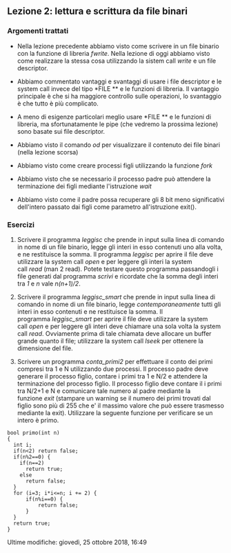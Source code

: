 Lezione 2: lettura e scrittura da file binari
---------------------------------------------

### Argomenti trattati

-   Nella lezione precedente abbiamo visto come scrivere in un file binario con la funzione di libreria *fwrite*. Nella lezione di oggi abbiamo visto come realizzare la stessa cosa utilizzando la sistem call *write* e un file descriptor.

-   Abbiamo commentato vantaggi e svantaggi di usare i file descriptor e le system call invece del tipo *FILE ** e le funzioni di libreria. Il vantaggio principale è che si ha maggiore controllo sulle operazioni, lo svantaggio è che tutto è più complicato.

-   A meno di esigenze particolari meglio usare *FILE ** e le funzioni di libreria, ma sfortunatamente le pipe (che vedremo la prossima lezione) sono basate sui file descriptor.

-   Abbiamo visto il comando *od* per visualizzare il contenuto dei file binari (nella lezione scorsa)

-   Abbiamo visto come creare processi figli utilizzando la funzione *fork*

-   Abbiamo visto che se necessario il processo padre può attendere la terminazione dei figli mediante l'istruzione *wait*

-   Abbiamo visto come il padre possa recuperare gli 8 bit meno significativi dell'intero passato dai figli come parametro all'istruzione exit().

### Esercizi

1) Scrivere il programma *leggisc* che prende in input sulla linea di comando in nome di un file binario, legge gli interi in esso contenuti uno alla volta, e ne restituisce la somma. Il programma *leggisc* per aprire il file deve utilizzare la system call *open* e per leggere gli interi la system call *read* (man 2 read). Potete testare questo programma passandogli i file generati dal programma *scrivi* e ricordate che la somma degli interi tra *1* e *n* vale *n(n+1)/2*.

2) Scrivere il programma *leggisc_smart* che prende in input sulla linea di comando in nome di un file binario, legge *contemporaneamente* tutti gli interi in esso contenuti e ne restituisce la somma. Il programma *leggisc_smart* per aprire il file deve utilizzare la system call *open* e per leggere gli interi deve chiamare una sola volta la system call *read*. Ovviamente prima di tale chiamata deve allocare un buffer grande quanto il file; utilizzare la system call *lseek* per ottenere la dimensione del file.

3) Scrivere un programma *conta_primi2* per effettuare il conto dei primi compresi tra 1 e N utilizzando due processi. Il processo padre deve generare il processo figlio, contare i primi tra 1 e N/2 e attendere la terminazione del processo figlio. Il processo figlio deve contare il i primi tra N/2+1 e N e comunicare tale numero al padre mediante la funzione *exit* (stampare un warning se il numero dei primi trovati dal figlio sono più di 255 che e' il massimo valore che può essere trasmesso mediante la exit). Utilizzare la seguente funzione per verificare se un intero è primo.

```
bool primo(int n)
{
  int i;
  if(n<2) return false;
  if(n%2==0) {
    if(n==2)
      return true;
    else
      return false;
  }
  for (i=3; i*i<=n; i += 2) {
      if(n%i==0) {
          return false;
      }
  }
  return true;
}

```

Ultime modifiche: giovedì, 25 ottobre 2018, 16:49